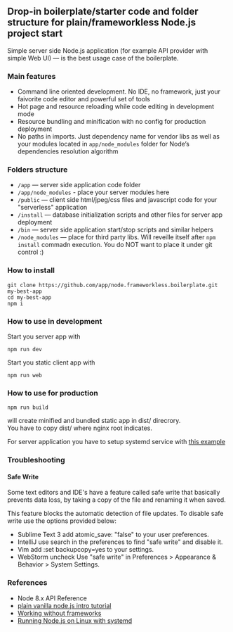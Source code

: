 ## Drop-in boilerplate/starter code and folder structure for plain/frameworkless Node.js project start
Simple server side Node.js application (for example API provider with simple Web UI) — is the best usage case of the boilerplate.  

### Main features
- Command line oriented development. No IDE, no framework, just your faivorite code editor and powerful set of tools 
- Hot page and resource reloading while code editing in development mode
- Resource bundling and minification with no config for production deployment
- No paths in imports. Just dependency name for vendor libs as well as your modules located in 
 `app/node_modules` folder for Node’s dependencies resolution algorithm  

### Folders structure

- `/app` — server side application code folder
- `/app/node_modules` - place your server modules here
- `/public` — client side html/jpeg/css files and javascript code for your "serverless" application
- `/install` — database initialization scripts and other files for server app deployment
- `/bin` — server side application start/stop scripts and similar helpers
- `/node_modules` — place for third party libs. Will reveille itself after `npm install` commadn execution. You do NOT want to place it under git control :)

### How to install
```
git clone https://github.com/app/node.frameworkless.boilerplate.git my-best-app
cd my-best-app
npm i
```

### How to use in development
Start you server app with
```
npm run dev
```
Start you static client app with
```
npm run web
```
### How to use for production
```
npm run build
```
will create minified and bundled static app in dist/ direcrory.  
You have to copy dist/ where nginx root indicates.  
  
For server application you have to setup systemd service with [this example](install/README.md)  

### Troubleshooting
#### Safe Write
Some text editors and IDE's have a feature called safe write that basically prevents data loss, by taking a copy of the file and renaming it when saved.  
  
This feature blocks the automatic detection of file updates. To disable safe write use the options provided below:  

- Sublime Text 3 add atomic_save: "false" to your user preferences.  
- IntelliJ use search in the preferences to find "safe write" and disable it.  
- Vim add :set backupcopy=yes to your settings.  
- WebStorm uncheck Use "safe write" in Preferences > Appearance & Behavior > System Settings.  

### References
- Node 8.x API Reference
- [plain vanilla node.js intro tutorial](https://gist.github.com/shimondoodkin/6213581)
- [Working without frameworks](https://medium.com/node-js-javascript/working-without-frameworks-part-1-b948f281f782)
- [Running Node.js on Linux with systemd](https://blog.codeship.com/running-node-js-linux-systemd/)
